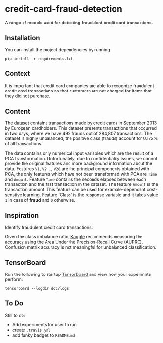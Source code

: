 # credit-card-fraud-detection
A range of models used for detecting fraudulent credit card 
transactions.

## Installation

You can install the project dependencies by running

```shell script
pip install -r requirements.txt
```

## Context
It is important that credit card companies are able to recognize 
fraudulent credit card transactions so that customers are not 
charged for items that they did not purchase.

## Content
The [dataset](sample/data) contains transactions made by credit cards in 
September 2013 by European cardholders. This dataset presents 
transactions that occurred in two days, where we have 492 frauds 
out of 284,807 transactions. The dataset is highly unbalanced, 
the positive class (frauds) account for 0.172% of all transactions.

The data contains only numerical input variables which are the result
of a PCA transformation. Unfortunately, due to confidentiality 
issues, we cannot provide the original features and more 
background information about the data. Features `V1`, `V2`,..., 
`V28` are the principal components obtained with PCA, the only 
features which have not been transformed with PCA are `Time` 
and `Amount`. Feature `Time` contains the seconds elapsed between 
each transaction and the first transaction in the dataset. The 
feature `Amount` is the transaction amount. This feature can be 
used for example-dependant cost-senstive learning. Feature 'Class'
is the response variable and it takes value `1` in case of __fraud__ 
and `0` otherwise.

## Inspiration
Identify fraudulent credit card transactions.

Given the class imbalance ratio, [Kaggle](https://www.kaggle.com/mlg-ulb/creditcardfraud) 
recommends measuring the 
accuracy using the Area Under the Precision-Recall Curve (AUPRC). 
Confusion matrix accuracy is not meaningful for unbalanced 
classification.

## TensorBoard
Run the following to startup [TensorBoard](https://www.tensorflow.org/tensorboard) and view how your 
experimnts perform:
```shell script
tensorboard --logdir doc/logs
``` 

## To Do
Still to do:
- Add experiments for user to run
- create `.travis.yml`
- add funky badges to `README.md`
